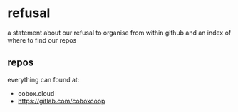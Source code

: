 # refusal
a statement about our refusal to organise from within github and an index of where to find our repos

## repos

everything can found at:

* cobox.cloud 
* https://gitlab.com/coboxcoop

